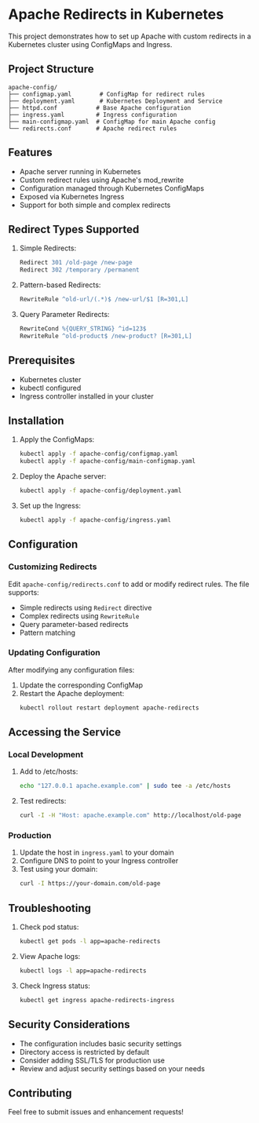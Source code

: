 # Apache Redirects in Kubernetes

This project demonstrates how to set up Apache with custom redirects in a Kubernetes cluster using ConfigMaps and Ingress.

## Project Structure

```
apache-config/
├── configmap.yaml        # ConfigMap for redirect rules
├── deployment.yaml       # Kubernetes Deployment and Service
├── httpd.conf           # Base Apache configuration
├── ingress.yaml         # Ingress configuration
├── main-configmap.yaml  # ConfigMap for main Apache config
└── redirects.conf       # Apache redirect rules
```

## Features

- Apache server running in Kubernetes
- Custom redirect rules using Apache's mod_rewrite
- Configuration managed through Kubernetes ConfigMaps
- Exposed via Kubernetes Ingress
- Support for both simple and complex redirects

## Redirect Types Supported

1. Simple Redirects:
   ```apache
   Redirect 301 /old-page /new-page
   Redirect 302 /temporary /permanent
   ```

2. Pattern-based Redirects:
   ```apache
   RewriteRule ^old-url/(.*)$ /new-url/$1 [R=301,L]
   ```

3. Query Parameter Redirects:
   ```apache
   RewriteCond %{QUERY_STRING} ^id=123$
   RewriteRule ^old-product$ /new-product? [R=301,L]
   ```

## Prerequisites

- Kubernetes cluster
- kubectl configured
- Ingress controller installed in your cluster

## Installation

1. Apply the ConfigMaps:
   ```bash
   kubectl apply -f apache-config/configmap.yaml
   kubectl apply -f apache-config/main-configmap.yaml
   ```

2. Deploy the Apache server:
   ```bash
   kubectl apply -f apache-config/deployment.yaml
   ```

3. Set up the Ingress:
   ```bash
   kubectl apply -f apache-config/ingress.yaml
   ```

## Configuration

### Customizing Redirects

Edit `apache-config/redirects.conf` to add or modify redirect rules. The file supports:
- Simple redirects using `Redirect` directive
- Complex redirects using `RewriteRule`
- Query parameter-based redirects
- Pattern matching

### Updating Configuration

After modifying any configuration files:
1. Update the corresponding ConfigMap
2. Restart the Apache deployment:
   ```bash
   kubectl rollout restart deployment apache-redirects
   ```

## Accessing the Service

### Local Development
1. Add to /etc/hosts:
   ```bash
   echo "127.0.0.1 apache.example.com" | sudo tee -a /etc/hosts
   ```

2. Test redirects:
   ```bash
   curl -I -H "Host: apache.example.com" http://localhost/old-page
   ```

### Production
1. Update the host in `ingress.yaml` to your domain
2. Configure DNS to point to your Ingress controller
3. Test using your domain:
   ```bash
   curl -I https://your-domain.com/old-page
   ```

## Troubleshooting

1. Check pod status:
   ```bash
   kubectl get pods -l app=apache-redirects
   ```

2. View Apache logs:
   ```bash
   kubectl logs -l app=apache-redirects
   ```

3. Check Ingress status:
   ```bash
   kubectl get ingress apache-redirects-ingress
   ```

## Security Considerations

- The configuration includes basic security settings
- Directory access is restricted by default
- Consider adding SSL/TLS for production use
- Review and adjust security settings based on your needs

## Contributing

Feel free to submit issues and enhancement requests! 